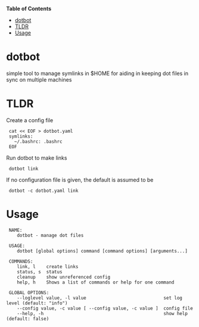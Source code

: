 <!-- markdown-toc start - Don't edit this section. Run M-x markdown-toc-refresh-toc -->
**Table of Contents**

- [dotbot](#dotbot)
- [TLDR](#tldr)
- [Usage](#usage)

<!-- markdown-toc end -->

# dotbot

simple tool to manage symlinks in $HOME for aiding in keeping dot files in sync on multiple
machines

# TLDR

Create a config file 

     cat << EOF > dotbot.yaml
     symlinks:
       ~/.bashrc: .bashrc
     EOF

Run dotbot to make links

     dotbot link

If no configuration file is given, the default is assumed to be
     
     dotbot -c dotbot.yaml link
     
# Usage

     NAME:
        dotbot - manage dot files
  
     USAGE:
        dotbot [global options] command [command options] [arguments...]
  
     COMMANDS:
        link, l    create links
        status, s  status
        cleanup    show unreferenced config
        help, h    Shows a list of commands or help for one command
  
     GLOBAL OPTIONS:
        --loglevel value, -l value                             set log level (default: "info")
        --config value, -c value [ --config value, -c value ]  config file
        --help, -h                                             show help (default: false)
  
